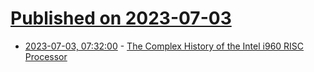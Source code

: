 # [Published on 2023-07-03](index.md)

* [2023-07-03, 07:32:00](https://soylentnews.org/article.pl?sid=23/07/02/1454213&from=rss) - [The Complex History of the Intel i960 RISC Processor](https://soylentnews.org/article.pl?sid=23/07/02/1454213&from=rss)
